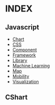 INDEX
=====

Javascript
----------

* [Chart](doc/js-chart.md)
* [CSS](doc/js-css.md)
* [Component](doc/js-component.md)
* [Framework](doc/js-framework.md)
* [Library](doc/js-library.md)
* [Machine Learning](doc/js-ml.md)
* [Map](doc/js-map.md)
* [Mobility](doc/js-mobility.md)
* [Visualization](doc/js-visualization.md)


CShart
------